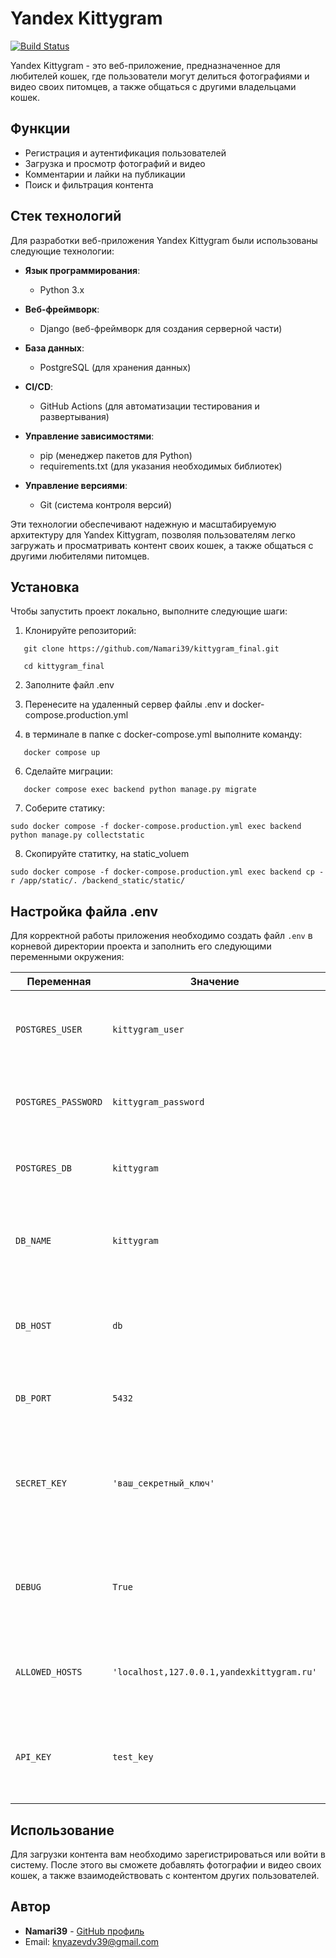 # Yandex Kittygram

[![Build Status](https://github.com/Namari39/kittygram_final/actions/workflows/main.yml/badge.svg)](https://github.com/Namari39/kittygram_final/actions)

Yandex Kittygram - это веб-приложение, предназначенное для любителей кошек, где пользователи могут делиться фотографиями и видео своих питомцев, а также общаться с другими владельцами кошек.

## Функции

- Регистрация и аутентификация пользователей
- Загрузка и просмотр фотографий и видео
- Комментарии и лайки на публикации
- Поиск и фильтрация контента

## Стек технологий

Для разработки веб-приложения Yandex Kittygram были использованы следующие технологии:

- **Язык программирования**:
  - Python 3.x

- **Веб-фреймворк**:
  - Django (веб-фреймворк для создания серверной части)

- **База данных**:
  - PostgreSQL (для хранения данных)

- **CI/CD**:
  - GitHub Actions (для автоматизации тестирования и развертывания)

- **Управление зависимостями**:
  - pip (менеджер пакетов для Python)
  - requirements.txt (для указания необходимых библиотек)

- **Управление версиями**:
  - Git (система контроля версий)

Эти технологии обеспечивают надежную и масштабируемую архитектуру для Yandex Kittygram, позволяя пользователям легко загружать и просматривать контент своих кошек, а также общаться с другими любителями питомцев.

## Установка

Чтобы запустить проект локально, выполните следующие шаги:

1. Клонируйте репозиторий:

```
   git clone https://github.com/Namari39/kittygram_final.git

   cd kittygram_final
```

2. Заполните файл .env

3. Перенесите на удаленный сервер файлы .env и docker-compose.production.yml

5. в терминале в папке с docker-compose.yml выполните команду:

```
   docker compose up
```

6. Сделайте миграции:

```
   docker compose exec backend python manage.py migrate
```

7. Соберите статику:

```
sudo docker compose -f docker-compose.production.yml exec backend python manage.py collectstatic
```

8. Скопируйте статитку, на static_voluem

```
sudo docker compose -f docker-compose.production.yml exec backend cp -r /app/static/. /backend_static/static/
```

## Настройка файла .env

Для корректной работы приложения необходимо создать файл `.env` в корневой директории проекта и заполнить его следующими переменными окружения:

| Переменная         | Значение                          | Описание                                                                              |
|---------------------|-----------------------------------|---------------------------------------------------------------------------------------|
| `POSTGRES_USER`     | `kittygram_user`                 | Имя пользователя для подключения к базе данных PostgreSQL                            |
| `POSTGRES_PASSWORD`  | `kittygram_password`             | Пароль пользователя для подключения к базе данных                                    |
| `POSTGRES_DB`      | `kittygram`                      | Название базы данных, которую необходимо использовать                                 |
| `DB_NAME`          | `kittygram`                      | Имя базы данных (можно оставить таким же, как и выше)                                |
| `DB_HOST`          | `db`                             | Хост базы данных (можно оставить, если используется Docker)                          |
| `DB_PORT`          | `5432`                          | Порт, на котором будет доступна база данных                                          |
| `SECRET_KEY`       | `'ваш_секретный_ключ'`          | Секретный ключ Django, используемый для обеспечения безопасности (сгенерируйте уникальный ключ) |
| `DEBUG`            | `True`                          | Режим отладки (оставьте True для разработки и False для продакшн)                    |
| `ALLOWED_HOSTS`    | `'localhost,127.0.0.1,yandexkittygram.ru'` | Список разрешённых хостов для доступа к вашему приложению                       |
| `API_KEY`          | `test_key`                      | Ключ API, если необходим для интеграций или сторонних сервисов                       |

## Использование

Для загрузки контента вам необходимо зарегистрироваться или войти в систему. После этого вы сможете добавлять фотографии и видео своих кошек, а также взаимодействовать с контентом других пользователей.

## Автор

- **Namari39** - [GitHub профиль](https://github.com/Namari39)
- Email: knyazevdv39@gmail.com
